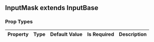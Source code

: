 ## InputMask  extends InputBase



### Prop Types
Property | Type | Default Value | Is Required | Description
:--- | :--- | :--- | :--- | :---